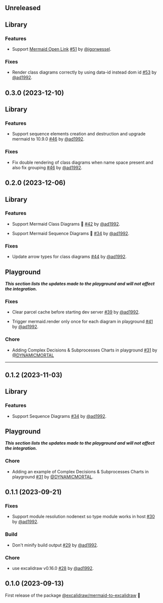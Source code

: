 ## Unreleased

## Library

### Features

- Support [Mermaid Open Link](https://mermaid.js.org/syntax/flowchart.html#an-open-link) [#51](https://github.com/excalidraw/mermaid-to-excalidraw/pull/51) by [@igorwessel](https://github.com/igorwessel).

### Fixes

- Render class diagrams correctly by using data-id instead dom id [#53](https://github.com/excalidraw/mermaid-to-excalidraw/pull/53) by [@ad1992](https://github.com/ad1992).

## 0.3.0 (2023-12-10)

## Library

### Features

- Support sequence elements creation and destruction and upgrade mermaid to 10.9.0 [#46](https://github.com/excalidraw/mermaid-to-excalidraw/pull/46) by [@ad1992](https://github.com/ad1992).

### Fixes

- Fix double rendering of class diagrams when name space present and also fix grouping [#46](https://github.com/excalidraw/mermaid-to-excalidraw/pull/46) by [@ad1992](https://github.com/ad1992).

## 0.2.0 (2023-12-06)

## Library

### Features

- Support Mermaid Class Diagrams 🥳 [#42](https://github.com/excalidraw/mermaid-to-excalidraw/pull/42) by [@ad1992](https://github.com/ad1992).

- Support Mermaid Sequence Diagrams 🥳 [#34](https://github.com/excalidraw/mermaid-to-excalidraw/pull/34) by [@ad1992](https://github.com/ad1992).

### Fixes

- Update arrow types for class diagrams [#44](https://github.com/excalidraw/mermaid-to-excalidraw/pull/44) by [@ad1992](https://github.com/ad1992).

## Playground

**_This section lists the updates made to the playground and will not affect the integration._**

### Fixes

- Clear parcel cache before starting dev server [#39](https://github.com/excalidraw/mermaid-to-excalidraw/pull/39) by [@ad1992](https://github.com/ad1992).

- Trigger mermaid.render only once for each diagram in playground [#41](https://github.com/excalidraw/mermaid-to-excalidraw/pull/41) by [@ad1992](https://github.com/ad1992).

### Chore

- Adding Complex Decisions & Subprocesses Charts in playground [#31](https://github.com/excalidraw/mermaid-to-excalidraw/pull/31) by [@DYNAMICMORTAL](https://github.com/DYNAMICMORTAL)

---

## 0.1.2 (2023-11-03)

## Library

### Features

- Support Sequence Diagrams [#34](https://github.com/excalidraw/mermaid-to-excalidraw/pull/34) by [@ad1992](https://github.com/ad1992).

## Playground

**_This section lists the updates made to the playground and will not affect the integration._**

### Chore

- Adding an example of Complex Decisions & Subprocesses Charts in playground [#31](https://github.com/excalidraw/mermaid-to-excalidraw/pull/31) by [@DYNAMICMORTAL](https://github.com/DYNAMICMORTAL).

## 0.1.1 (2023-09-21)

### Fixes

- Support module resolution nodenext so type module works in host [#30](https://github.com/excalidraw/mermaid-to-excalidraw/pull/30) by [@ad1992](https://github.com/ad1992).

### Build

- Don't minify build output [#29](https://github.com/excalidraw/mermaid-to-excalidraw/pull/29) by [@ad1992](https://github.com/ad1992).

### Chore

- use excalidraw v0.16.0 [#28](https://github.com/excalidraw/mermaid-to-excalidraw/pull/28) by [@ad1992](https://github.com/ad1992).

## 0.1.0 (2023-09-13)

First release of the package [@excalidraw/mermaid-to-excalidraw](https://www.npmjs.com/package/@excalidraw/mermaid-to-excalidraw?activeTab=versions) 🎉
